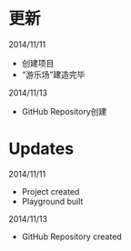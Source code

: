 # 更新

2014/11/11

* 创建项目
* “游乐场”建造完毕

2014/11/13
* GitHub Repository创建

# Updates

2014/11/11

* Project created
* Playground built

2014/11/13
* GitHub Repository created
